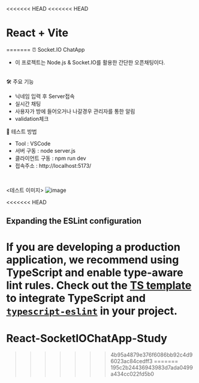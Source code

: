 <<<<<<< HEAD
<<<<<<< HEAD
# React + Vite
=======
⏰ Socket.IO ChatApp<br/>
- 이 프로젝트는 Node.js & Socket.IO를 활용한 간단한 오픈채팅이다.<br/><br/>


🛠 주요 기능
- 닉네임 입력 후 Server접속
- 실시간 채팅
- 사용자가 방에 들어오거나 나갈경우 관리자를 통한 알림
- validation체크

🧪 테스트 방법
- Tool : VSCode
- 서버 구동 : node server.js
- 클라이언트 구동 : npm run dev
- 접속주소 : http://localhost:5173/
<br/>

<테스트 이미지>
![image](https://github.com/user-attachments/assets/1e926130-2d35-48f9-8cbe-11f80976f46a)

<<<<<<< HEAD
## Expanding the ESLint configuration

If you are developing a production application, we recommend using TypeScript and enable type-aware lint rules. Check out the [TS template](https://github.com/vitejs/vite/tree/main/packages/create-vite/template-react-ts) to integrate TypeScript and [`typescript-eslint`](https://typescript-eslint.io) in your project.
=======
# React-SocketIOChatApp-Study
>>>>>>> 4b95a4879e376f6086bb92c4d96023ac84cedff3
=======
>>>>>>> 195c2b24436943983d7ada0499a434cc022fd5b0
